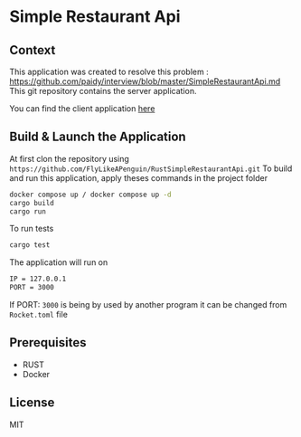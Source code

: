 # Simple Restaurant Api

## Context

This application was created to resolve this problem : https://github.com/paidy/interview/blob/master/SimpleRestaurantApi.md
This git repository contains the server application.

You can find the client application [here](https://github.com/Rafeen/simple_restaurant_client)

## Build & Launch the Application
At first clon the repository using `https://github.com/FlyLikeAPenguin/RustSimpleRestaurantApi.git`
To build and run this application, apply theses commands in the project folder
```sh
docker compose up / docker compose up -d
cargo build
cargo run
```
To  run tests
```sh
cargo test
```

The application will run on
```sh
IP = 127.0.0.1
PORT = 3000
```
If PORT: `3000` is being by used by another program it can be changed from `Rocket.toml` file

## Prerequisites

- RUST
- Docker

## License

MIT


